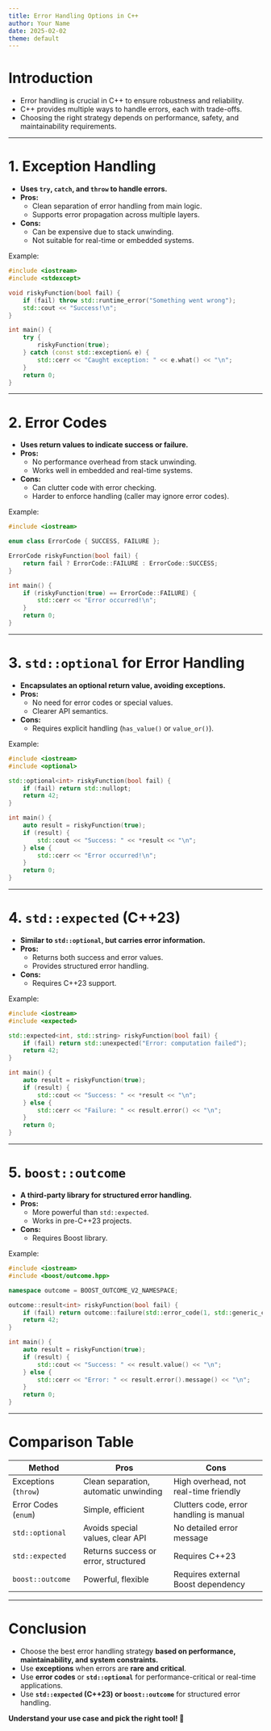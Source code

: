 ```yaml
---
title: Error Handling Options in C++
author: Your Name
date: 2025-02-02
theme: default
---
```


# Introduction

- Error handling is crucial in C++ to ensure robustness and reliability.
- C++ provides multiple ways to handle errors, each with trade-offs.
- Choosing the right strategy depends on performance, safety, and maintainability requirements.

---

# 1. Exception Handling

- **Uses `try`, `catch`, and `throw` to handle errors.**
- **Pros:**
  - Clean separation of error handling from main logic.
  - Supports error propagation across multiple layers.
- **Cons:**
  - Can be expensive due to stack unwinding.
  - Not suitable for real-time or embedded systems.

Example:
```cpp
#include <iostream>
#include <stdexcept>

void riskyFunction(bool fail) {
    if (fail) throw std::runtime_error("Something went wrong");
    std::cout << "Success!\n";
}

int main() {
    try {
        riskyFunction(true);
    } catch (const std::exception& e) {
        std::cerr << "Caught exception: " << e.what() << "\n";
    }
    return 0;
}
```

---

# 2. Error Codes

- **Uses return values to indicate success or failure.**
- **Pros:**
  - No performance overhead from stack unwinding.
  - Works well in embedded and real-time systems.
- **Cons:**
  - Can clutter code with error checking.
  - Harder to enforce handling (caller may ignore error codes).

Example:
```cpp
#include <iostream>

enum class ErrorCode { SUCCESS, FAILURE };

ErrorCode riskyFunction(bool fail) {
    return fail ? ErrorCode::FAILURE : ErrorCode::SUCCESS;
}

int main() {
    if (riskyFunction(true) == ErrorCode::FAILURE) {
        std::cerr << "Error occurred!\n";
    }
    return 0;
}
```

---

# 3. `std::optional` for Error Handling

- **Encapsulates an optional return value, avoiding exceptions.**
- **Pros:**
  - No need for error codes or special values.
  - Clearer API semantics.
- **Cons:**
  - Requires explicit handling (`has_value()` or `value_or()`).

Example:
```cpp
#include <iostream>
#include <optional>

std::optional<int> riskyFunction(bool fail) {
    if (fail) return std::nullopt;
    return 42;
}

int main() {
    auto result = riskyFunction(true);
    if (result) {
        std::cout << "Success: " << *result << "\n";
    } else {
        std::cerr << "Error occurred!\n";
    }
    return 0;
}
```

---

# 4. `std::expected` (C++23)

- **Similar to `std::optional`, but carries error information.**
- **Pros:**
  - Returns both success and error values.
  - Provides structured error handling.
- **Cons:**
  - Requires C++23 support.

Example:
```cpp
#include <iostream>
#include <expected>

std::expected<int, std::string> riskyFunction(bool fail) {
    if (fail) return std::unexpected("Error: computation failed");
    return 42;
}

int main() {
    auto result = riskyFunction(true);
    if (result) {
        std::cout << "Success: " << *result << "\n";
    } else {
        std::cerr << "Failure: " << result.error() << "\n";
    }
    return 0;
}
```

---

# 5. `boost::outcome`

- **A third-party library for structured error handling.**
- **Pros:**
  - More powerful than `std::expected`.
  - Works in pre-C++23 projects.
- **Cons:**
  - Requires Boost library.

Example:
```cpp
#include <iostream>
#include <boost/outcome.hpp>

namespace outcome = BOOST_OUTCOME_V2_NAMESPACE;

outcome::result<int> riskyFunction(bool fail) {
    if (fail) return outcome::failure(std::error_code(1, std::generic_category()));
    return 42;
}

int main() {
    auto result = riskyFunction(true);
    if (result) {
        std::cout << "Success: " << result.value() << "\n";
    } else {
        std::cerr << "Error: " << result.error().message() << "\n";
    }
    return 0;
}
```

---

# Comparison Table

| Method          | Pros | Cons |
|----------------|------|------|
| Exceptions (`throw`) | Clean separation, automatic unwinding | High overhead, not real-time friendly |
| Error Codes (`enum`) | Simple, efficient | Clutters code, error handling is manual |
| `std::optional` | Avoids special values, clear API | No detailed error message |
| `std::expected` | Returns success or error, structured | Requires C++23 |
| `boost::outcome` | Powerful, flexible | Requires external Boost dependency |

---

# Conclusion

- Choose the best error handling strategy **based on performance, maintainability, and system constraints.**
- Use **exceptions** when errors are **rare and critical**.
- Use **error codes** or **`std::optional`** for performance-critical or real-time applications.
- Use **`std::expected` (C++23) or `boost::outcome`** for structured error handling.

**Understand your use case and pick the right tool! 🚀**
